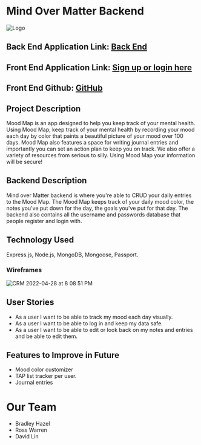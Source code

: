 # Mind Over Matter Backend
![Logo](https://i.imgur.com/H4ksjjK.png)
## Back End Application Link: [Back End](https://aqueous-citadel-97605.herokuapp.com/login)
## Front End Application Link: [Sign up or login here](https://symphonious-gumdrop-992391.netlify.app/) 
## Front End Github: [GitHub](https://github.com/codeyross/front-end-newriders)

## Project Description
  Mood Map is an app designed to help you keep track of your
                mental health. Using Mood Map, keep track of your mental health
                by recording your mood each day by color that paints a beautiful
                picture of your mood over 100 days. Mood Map also features a
                space for writing journal entries and importantly you can set an
                action plan to keep you on track. We also offer a variety of
                resources from serious to silly. Using Mood Map your information
                will be secure!

## Backend Description
Mind over Matter backend is where you're able to CRUD your daily entries to the Mood Map. The Mood Map keeps track of your daily mood color, the notes you've put down for the day, the goals you've put for that day. The backend also contains all the username and passwords database that people register and login with.

## Technology Used
Express.js, Node.js, MongoDB, Mongoose, Passport.

### Wireframes

![CRM 2022-04-28 at 8 08 51 PM](https://media.git.generalassemb.ly/user/41021/files/33e7d70c-ac91-4a96-8875-b7333dd6e9ed)
  

## User Stories
  
- As a user I want to be able to track my mood each day visually.
- As a user I want to be able to log in and keep my data safe.
- As a user I want to be able to edit or look back on my notes and entries and be able to edit them.

## Features to Improve in Future
- Mood color customizer 
- TAP list tracker per user.
- Journal entries

# Our Team
- Bradley Hazel
- Ross Warren
- David Lin
